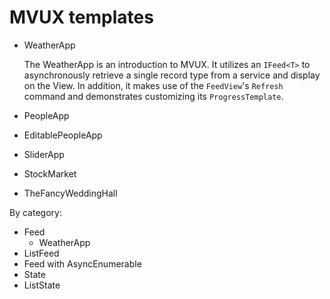 # MVUX templates

- WeatherApp

    The WeatherApp is an introduction to MVUX.
    It utilizes an `IFeed<T>` to asynchronously retrieve a single record type from a service and display on the View.
    In addition, it makes use of the `FeedView`'s `Refresh` command and demonstrates customizing its `ProgressTemplate`.

- PeopleApp
- EditablePeopleApp
- SliderApp
- StockMarket
- TheFancyWeddingHall

By category:

- Feed
    - WeatherApp
- ListFeed
- Feed with AsyncEnumerable 
- State
- ListState